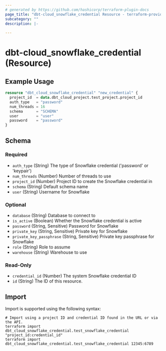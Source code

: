 ```yaml
---
# generated by https://github.com/hashicorp/terraform-plugin-docs
page_title: "dbt-cloud_snowflake_credential Resource - terraform-provider-dbt-cloud"
subcategory: ""
description: |-
  
---
```


# dbt-cloud_snowflake_credential (Resource)



## Example Usage

```terraform
resource "dbt_cloud_snowflake_credential" "new_credential" {
  project_id  = data.dbt_cloud_project.test_project.project_id
  auth_type   = "password"
  num_threads = 16
  schema      = "SCHEMA"
  user        = "user"
  password    = "password"
}
```

<!-- schema generated by tfplugindocs -->
## Schema

### Required

- `auth_type` (String) The type of Snowflake credential ('password' or 'keypair')
- `num_threads` (Number) Number of threads to use
- `project_id` (Number) Project ID to create the Snowflake credential in
- `schema` (String) Default schema name
- `user` (String) Username for Snowflake

### Optional

- `database` (String) Database to connect to
- `is_active` (Boolean) Whether the Snowflake credential is active
- `password` (String, Sensitive) Password for Snowflake
- `private_key` (String, Sensitive) Private key for Snowflake
- `private_key_passphrase` (String, Sensitive) Private key passphrase for Snowflake
- `role` (String) Role to assume
- `warehouse` (String) Warehouse to use

### Read-Only

- `credential_id` (Number) The system Snowflake credential ID
- `id` (String) The ID of this resource.

## Import

Import is supported using the following syntax:

```shell
# Import using a project ID and credential ID found in the URL or via the API.
terraform import dbt_cloud_snowflake_credential.test_snowflake_credential "project_id:credential_id"
terraform import dbt_cloud_snowflake_credential.test_snowflake_credential 12345:6789
```
